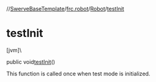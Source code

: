 //[SwerveBaseTemplate](../../../index.md)/[frc.robot](../index.md)/[Robot](index.md)/[testInit](test-init.md)

# testInit

[jvm]\

public void[testInit](test-init.md)()

This function is called once when test mode is initialized.

